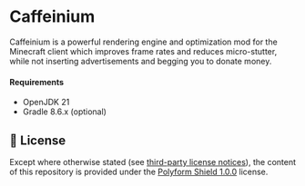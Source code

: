 # Caffeinium

Caffeinium is a powerful rendering engine and optimization mod for the Minecraft client which improves frame rates and reduces
micro-stutter, while not inserting advertisements and begging you to donate money.

#### Requirements

- OpenJDK 21
- Gradle 8.6.x (optional)

## 📜 License

Except where otherwise stated (see [third-party license notices](thirdparty/NOTICE.txt)), the content of this repository is provided
under the [Polyform Shield 1.0.0](LICENSE.md) license.
